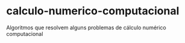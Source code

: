# calculo-numerico-computacional
Algoritmos que resolvem alguns problemas de cálculo numérico computacional
